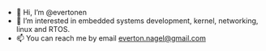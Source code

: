 - 👋 Hi, I’m @evertonen
- 👀 I’m interested in embedded systems development, kernel, networking, linux and RTOS.
- 📫 You can reach me by email everton.nagel@gmail.com

<!---
evertonen/evertonen is a ✨ special ✨ repository because its `README.md` (this file) appears on your GitHub profile.
You can click the Preview link to take a look at your changes.
--->
